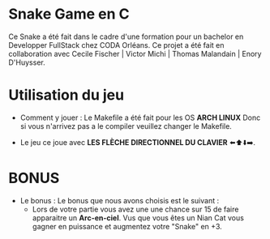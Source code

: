 # Snake Game en C 

Ce Snake a été fait dans le cadre d'une formation pour un bachelor en Developper FullStack chez CODA Orléans.
Ce projet a été fait en collaboration avec Cecile Fischer | Victor Michi | Thomas Malandain | Enory D'Huysser.


# Utilisation du jeu

- Comment y jouer : 
  Le Makefile a été fait pour les OS **ARCH LINUX** Donc si vous n'arrivez pas a le compiler veuillez changer le Makefile. 

- Le jeu ce joue avec ****LES FLÈCHE DIRECTIONNEL DU CLAVIER**** ⬅️⬆️⬇️➡️.


# BONUS 

- Le bonus :
  Le bonus que nous avons choisis est le suivant : 
    - Lors de votre partie vous avez une une chance sur 15 de faire apparaitre un **Arc-en-ciel**. 
      Vus que vous êtes un Nian Cat vous gagner en puissance et augmentez votre "Snake" en +3. 
